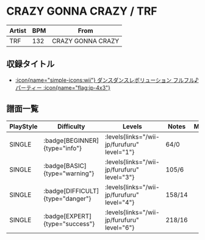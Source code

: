 # CRAZY GONNA CRAZY / TRF

|Artist|BPM|From|
|------|---|----|
|TRF|132|CRAZY GONNA CRAZY|

## 収録タイトル

- [:icon{name="simple-icons:wii"} ダンスダンスレボリューション フルフル♪パーティー :icon{name="flag:jp-4x3"}](/wii-jp/furufuru)

## 譜面一覧

|PlayStyle|Difficulty|Levels|Notes|Movie|
|---------|----------|------|-----|-----|
|SINGLE| :badge[BEGINNER]{type="info"}| :levels{links="/wii-jp/furufuru" level="1"}|64/0||
|SINGLE| :badge[BASIC]{type="warning"}| :levels{links="/wii-jp/furufuru" level="3"}|105/6||
|SINGLE| :badge[DIFFICULT]{type="danger"}| :levels{links="/wii-jp/furufuru" level="4"}|158/14||
|SINGLE| :badge[EXPERT]{type="success"}| :levels{links="/wii-jp/furufuru" level="6"}|218/16||
